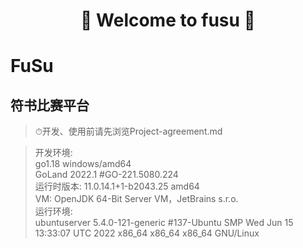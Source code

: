 <h1 align="center">👏 Welcome to fusu 👋</h1>

# FuSu

## 符书比赛平台
> ⏱开发、使用前请先浏览Project-agreement.md

> 开发环境:\
> go1.18 windows/amd64\
> GoLand 2022.1 #GO-221.5080.224\
> 运行时版本: 11.0.14.1+1-b2043.25 amd64 \
> VM: OpenJDK 64-Bit Server VM，JetBrains s.r.o.\
> 运行环境:\
> ubuntuserver 5.4.0-121-generic #137-Ubuntu SMP Wed Jun 15 13:33:07 UTC 2022 x86_64 x86_64 x86_64 GNU/Linux

